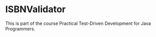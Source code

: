 # ISBNValidator

This is part of the course Practical Test-Driven Development for Java Programmers.
